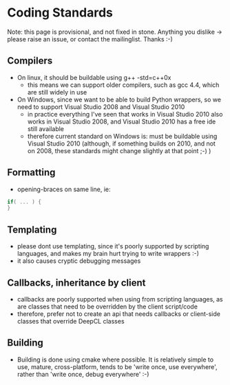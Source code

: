 # Coding Standards

Note: this page is provisional, and not fixed in stone.  Anything you dislike ->
please raise an issue, or contact the mailinglist.  Thanks :-)

## Compilers

* On linux, it should be buildable using g++ -std=c++0x
  * this means we can support older compilers, such as gcc 4.4, which are still widely in use
* On Windows, since we want to be able to build Python wrappers, so we need to support 
Visual Studio 2008 and Visual Studio 2010
  * in practice everything I've seen that works in Visual Studio 2010 also works in Visual
Studio 2008, and Visual Studio 2010 has a free ide still available
  * therefore current standard on Windows is: must be buildable using Visual Studio 2010 
(although, if something builds on 2010, and not on 2008, these standards might change
slightly at that point ;-) )

## Formatting

* opening-braces on same line, ie:

```c++
if( ... ) {
}
```

## Templating

* please dont use templating, since it's poorly supported by scripting languages,
and makes my brain hurt trying to write wrappers :-)
* it also causes cryptic debugging messages

## Callbacks, inheritance by client

* callbacks are poorly supported when using from scripting languages, as are
classes that need to be overridden by the client script/code
* therefore, prefer not to create an api that needs callbacks or client-side
classes that override DeepCL classes

## Building

* Building is done using cmake where possible.  It is relatively simple to use,
mature, cross-platform, tends to be 'write once, use everywhere', rather than
'write once, debug everywhere' :-)


